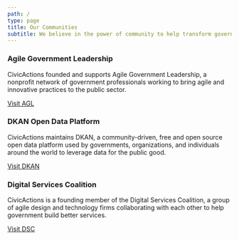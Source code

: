 ```yaml
---
path: /
type: page
title: Our Communities
subtitle: We believe in the power of community to help transform government and the world. When people come together to share ideas and combine their talents, great things happen.
---
```

<h3 class="with-agl-logo">Agile Government Leadership</h3>
<p>
CivicActions founded and supports Agile Government Leadership, a nonprofit network of government professionals working to bring agile and innovative practices to the public sector. 	
</p>

[Visit AGL](https://www.agilegovleaders.org/)


<h3 class="with-dkan-logo">DKAN Open Data Platform</h3>
<p>
CivicActions maintains DKAN, a community-driven, free and open source open data platform used by governments, organizations, and individuals around the world to leverage data for the public good.
</p>

[Visit DKAN](http://getdkan.org)


<h3 class="with-digital-services-coalition-logo">Digital Services Coalition</h3>
<p>CivicActions is a founding member of the Digital Services Coalition, a group of agile design and technology firms collaborating with each other to help government build better services.
</p>

[Visit DSC](https://digitalservicescoalition.org)
